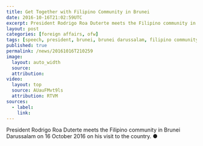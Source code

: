 ```yaml
---
title: Get Together with Filipino Community in Brunei
date: 2016-10-16T21:02:59UTC
excerpt: President Rodrigo Roa Duterte meets the Filipino community in Brunei Darussalam on 16 October 2016 on his visit to the country.
layout: post
categories: [foreign affairs, ofw]
tags: [speech, president, brunei, brunei darussalam, filipino community]
published: true
permalink: /news/20161016T210259
image:
  layout: auto_width
  source: 
  attribution: 
video:
  layout: top
  source: AUauFMvt9ls
  attribution: RTVM
sources:
  - label:
    link:
---
```


President Rodrigo Roa Duterte meets the Filipino community in Brunei Darussalam on 16 October 2016 on his visit to the country.
&#x25cf;
